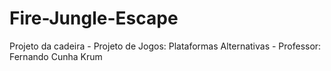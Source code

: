 # Fire-Jungle-Escape
Projeto da cadeira - Projeto de Jogos: Plataformas Alternativas - Professor: Fernando Cunha Krum

